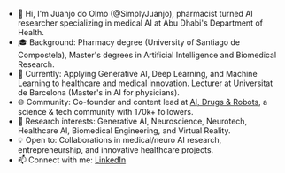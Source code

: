 * 👋 Hi, I'm Juanjo do Olmo (@SimplyJuanjo), pharmacist turned AI researcher specializing in medical AI at Abu Dhabi's Department of Health.
* 🎓 Background: Pharmacy degree (University of Santiago de Compostela), Master's degrees in Artificial Intelligence and Biomedical Research.
* 🚀 Currently: Applying Generative AI, Deep Learning, and Machine Learning to healthcare and medical innovation. Lecturer at Universitat de Barcelona (Master's in AI for physicians).
* 🌐 Community: Co-founder and content lead at [AI, Drugs & Robots](https://linktr.ee/aidrugsyrobots), a science & tech community with 170k+ followers.
* 🔬 Research interests: Generative AI, Neuroscience, Neurotech, Healthcare AI, Biomedical Engineering, and Virtual Reality.
* 💡 Open to: Collaborations in medical/neuro AI research, entrepreneurship, and innovative healthcare projects.
* 📫 Connect with me: [LinkedIn](https://www.linkedin.com/in/juanjodoolmo/)

<!---
SimplyJuanjo/SimplyJuanjo is a ✨ special ✨ repository because its `README.md` (this file) appears on your GitHub profile.
You can click the Preview link to take a look at your changes.
--->
